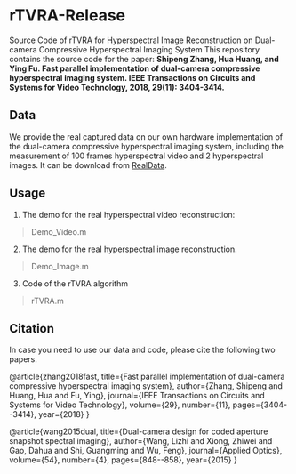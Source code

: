 # rTVRA-Release

Source Code of rTVRA for Hyperspectral Image Reconstruction on Dual-camera Compressive Hyperspectral Imaging System
This repository contains the source code for the paper: **Shipeng Zhang, Hua Huang, and Ying Fu. Fast parallel implementation of dual-camera compressive hyperspectral imaging system. IEEE Transactions on Circuits and Systems for Video Technology, 2018, 29(11): 3404-3414.**

## Data
We provide the real captured data on our own hardware implementation of the dual-camera compressive hyperspectral imaging system, including the measurement of 100 frames hyperspectral video and 2 hyperspectral images. It can be download from [RealData](https://drive.google.com/drive/folders/1xTHmHsOOV0guuWuZKh7troiwYr7CupPO?usp=sharing).

## Usage
1. The demo for the real hyperspectral video reconstruction:
>Demo_Video.m 

2. The demo for the real hyperspectral image reconstruction.
>Demo_Image.m 

3. Code of the rTVRA algorithm
>rTVRA.m 

## Citation
In case you need to use our data and code, please cite the following two papers.

@article{zhang2018fast,
  title={Fast parallel implementation of dual-camera compressive hyperspectral imaging system},
  author={Zhang, Shipeng and Huang, Hua and Fu, Ying},
  journal={IEEE Transactions on Circuits and Systems for Video Technology},
  volume={29},
  number={11},
  pages={3404--3414},
  year={2018}
}

@article{wang2015dual,
  title={Dual-camera design for coded aperture snapshot spectral imaging},
  author={Wang, Lizhi and Xiong, Zhiwei and Gao, Dahua and Shi, Guangming and Wu, Feng},
  journal={Applied Optics},
  volume={54},
  number={4},
  pages={848--858},
  year={2015}
}

